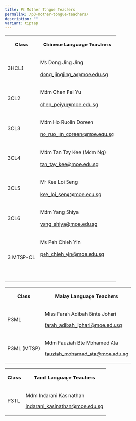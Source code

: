 ```yaml
---
title: P3 Mother Tongue Teachers
permalink: /p3-mother-tongue-teachers/
description: ""
variant: tiptap
---
```

<table style="minWidth: 50px">
<colgroup>
<col>
<col>
</colgroup>
<tbody>
<tr>
<th rowspan="1" colspan="1">
<p><strong>Class</strong>
</p>
</th>
<th rowspan="1" colspan="1">
<p><strong>Chinese Language Teachers</strong>
</p>
</th>
</tr>
<tr>
<td rowspan="1" colspan="1">
<p>3HCL1</p>
</td>
<td rowspan="1" colspan="1">
<p>Ms Dong Jing Jing
<br>
<br><a href="mailto:dong_jingjing@moe.edu.sg" rel="noopener noreferrer nofollow" target="_blank">dong_jingjing_a@moe.edu.sg</a>
</p>
</td>
</tr>
<tr>
<td rowspan="1" colspan="1">
<p>3CL2</p>
</td>
<td rowspan="1" colspan="1">
<p>Mdm Chen Pei Yu
<br>
<br><a href="mailto:chen_peiyu@moe.edu.sg" rel="noopener noreferrer nofollow" target="_blank">chen_peiyu@moe.edu.sg</a>
</p>
</td>
</tr>
<tr>
<td rowspan="1" colspan="1">
<p>3CL3</p>
</td>
<td rowspan="1" colspan="1">
<p>Mdm Ho Ruolin Doreen
<br>
<br><a href="mailto:ho_ruo_lin_doreen@moe.edu.sg" rel="noopener noreferrer nofollow" target="_blank">ho_ruo_lin_doreen@moe.edu.sg</a>
</p>
</td>
</tr>
<tr>
<td rowspan="1" colspan="1">
<p>3CL4</p>
</td>
<td rowspan="1" colspan="1">
<p>Mdm Tan Tay Kee (Mdm Ng)
<br>
<br><a href="mailto:tan_tay_kee@moe.edu.sg" rel="noopener noreferrer nofollow" target="_blank">tan_tay_kee@moe.edu.sg</a>
</p>
</td>
</tr>
<tr>
<td rowspan="1" colspan="1">
<p>3CL5</p>
</td>
<td rowspan="1" colspan="1">
<p>Mr Kee Loi Seng
<br>
<br><a href="mailto:kee_loi_seng@moe.edu.sg" rel="noopener noreferrer nofollow" target="_blank">kee_loi_seng@moe.edu.sg</a>
</p>
</td>
</tr>
<tr>
<td rowspan="1" colspan="1">
<p>3CL6</p>
</td>
<td rowspan="1" colspan="1">
<p>Mdm Yang Shiya
<br>
<br><a href="mailto:yang_shiya@moe.edu.sg" rel="noopener noreferrer nofollow" target="_blank">yang_shiya@moe.edu.sg</a>
</p>
</td>
</tr>
<tr>
<td rowspan="1" colspan="1">
<p>3 MTSP-CL</p>
</td>
<td rowspan="1" colspan="1">
<p>Ms Peh Chieh Yin
<br>
<br><a href="mailto:peh_chieh_yin@moe.edu.sg" rel="noopener noreferrer nofollow" target="_blank">peh_chieh_yin@moe.edu.sg </a>
<br>
<br>
<br>
<br>
</p>
</td>
</tr>
</tbody>
</table>
<table style="minWidth: 50px">
<colgroup>
<col>
<col>
</colgroup>
<tbody>
<tr>
<th rowspan="1" colspan="1">
<p><strong>Class</strong>
</p>
</th>
<th rowspan="1" colspan="1">
<p><strong>Malay Language Teachers</strong>
</p>
</th>
</tr>
<tr>
<td rowspan="1" colspan="1">
<p>P3ML</p>
</td>
<td rowspan="1" colspan="1">
<p>Miss Farah Adibah Binte Johari</p>
<p></p>
<p><a href="farah_adibah_johari@moe.edu.sg" rel="noopener noreferrer nofollow" target="_blank">farah_adibah_johari@moe.edu.sg</a>
</p>
</td>
</tr>
<tr>
<td rowspan="1" colspan="1">
<p>P3ML (MTSP)</p>
</td>
<td rowspan="1" colspan="1">
<p>Mdm Fauziah Bte Mohamed Ata
<br>
</p>
<p><a href="fauziah_mohamed_ata@moe.edu.sg" rel="noopener noreferrer nofollow" target="_blank">fauziah_mohamed_ata@moe.edu.sg</a>
</p>
</td>
</tr>
</tbody>
</table>
<table style="minWidth: 50px">
<colgroup>
<col>
<col>
</colgroup>
<tbody>
<tr>
<th rowspan="1" colspan="1">
<p>Class</p>
</th>
<th rowspan="1" colspan="1">
<p>Tamil Language Teachers</p>
</th>
</tr>
<tr>
<td rowspan="1" colspan="1">
<p>P3TL</p>
</td>
<td rowspan="1" colspan="1">
<p>Mdm Indarani Kasinathan</p>
<p></p>
<p><a href="mailto:indarani_kasinathan@moe.edu.sg" rel="noopener noreferrer nofollow" target="_blank">indarani_kasinathan@moe.edu.sg</a>
</p>
</td>
</tr>
</tbody>
</table>
<p></p>